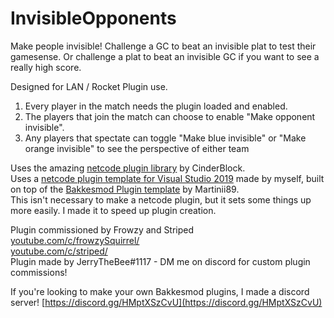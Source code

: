 # InvisibleOpponents
Make people invisible! Challenge a GC to beat an invisible plat to test their gamesense. Or challenge a plat to beat an invisible GC if you want to see a really high score.

Designed for LAN / Rocket Plugin use.   
1. Every player in the match needs the plugin loaded and enabled.   
2. The players that join the match can choose to enable "Make opponent invisible".  
3. Any players that spectate can toggle "Make blue invisible" or "Make orange invisible" to see the perspective of either team 

Uses the amazing [netcode plugin library](https://github.com/CinderBlocc/NetcodeManager) by CinderBlock.  
Uses a [netcode plugin template for Visual Studio 2019](https://github.com/ubelhj/BakkesmodNetcodePluginTemplate) made by myself, built on top of the [Bakkesmod Plugin template](https://github.com/Martinii89/BakkesmodPluginTemplate) by Martinii89.   
This isn't necessary to make a netcode plugin, but it sets some things up more easily. I made it to speed up plugin creation.

Plugin commissioned by Frowzy and Striped  
[youtube.com/c/frowzySquirrel/](youtube.com/c/frowzySquirrel/)  
[youtube.com/c/striped/](youtube.com/c/striped/)  
Plugin made by JerryTheBee#1117 - DM me on discord for custom plugin commissions!

If you're looking to make your own Bakkesmod plugins, I made a discord server! [https://discord.gg/HMptXSzCvU](https://discord.gg/HMptXSzCvU)
